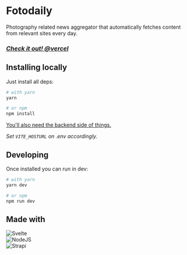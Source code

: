 # Fotodaily

Photography related news aggregator that automatically fetches content from relevant sites every day.

### **_[Check it out! @vercel](https://fotodaily.vercel.app/)_**

## Installing locally

Just install all deps:

```bash
# with yarn
yarn

# or npm
npm install
```

[You'll also need the backend side of things.](https://github.com/fedealvarezcampos/fotodailyback)

_Set `VITE_HOSTURL` on .env accordingly._

## Developing

Once installed you can run in dev:

```bash
# with yarn
yarn dev

# or npm
npm run dev
```

## Made with

![Svelte](https://img.shields.io/badge/svelte-%23f1413d.svg?style=for-the-badge&logo=svelte&logoColor=white)  
![NodeJS](https://img.shields.io/badge/node.js-6DA55F?style=for-the-badge&logo=node.js&logoColor=white)  
![Strapi](https://img.shields.io/badge/strapi-%232E7EEA.svg?style=for-the-badge&logo=strapi&logoColor=white)
